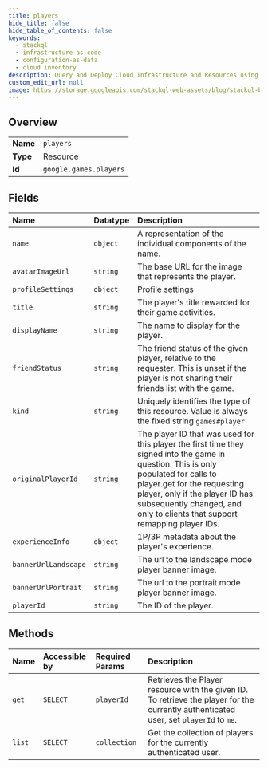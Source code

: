 ```yaml
---
title: players
hide_title: false
hide_table_of_contents: false
keywords:
  - stackql
  - infrastructure-as-code
  - configuration-as-data
  - cloud inventory
description: Query and Deploy Cloud Infrastructure and Resources using SQL
custom_edit_url: null
image: https://storage.googleapis.com/stackql-web-assets/blog/stackql-blog-post-featured-image.png
---
```

  
    

## Overview
<table><tbody>
<tr><td><b>Name</b></td><td><code>players</code></td></tr>
<tr><td><b>Type</b></td><td>Resource</td></tr>
<tr><td><b>Id</b></td><td><code>google.games.players</code></td></tr>
</tbody></table>

## Fields
| Name | Datatype | Description |
|:-----|:---------|:------------|
| `name` | `object` | A representation of the individual components of the name. |
| `avatarImageUrl` | `string` | The base URL for the image that represents the player. |
| `profileSettings` | `object` | Profile settings |
| `title` | `string` | The player's title rewarded for their game activities. |
| `displayName` | `string` | The name to display for the player. |
| `friendStatus` | `string` | The friend status of the given player, relative to the requester. This is unset if the player is not sharing their friends list with the game. |
| `kind` | `string` | Uniquely identifies the type of this resource. Value is always the fixed string `games#player` |
| `originalPlayerId` | `string` | The player ID that was used for this player the first time they signed into the game in question. This is only populated for calls to player.get for the requesting player, only if the player ID has subsequently changed, and only to clients that support remapping player IDs. |
| `experienceInfo` | `object` | 1P/3P metadata about the player's experience. |
| `bannerUrlLandscape` | `string` | The url to the landscape mode player banner image. |
| `bannerUrlPortrait` | `string` | The url to the portrait mode player banner image. |
| `playerId` | `string` | The ID of the player. |
## Methods
| Name | Accessible by | Required Params | Description |
|:-----|:--------------|:----------------|:------------|
| `get` | `SELECT` | `playerId` | Retrieves the Player resource with the given ID. To retrieve the player for the currently authenticated user, set `playerId` to `me`. |
| `list` | `SELECT` | `collection` | Get the collection of players for the currently authenticated user. |
